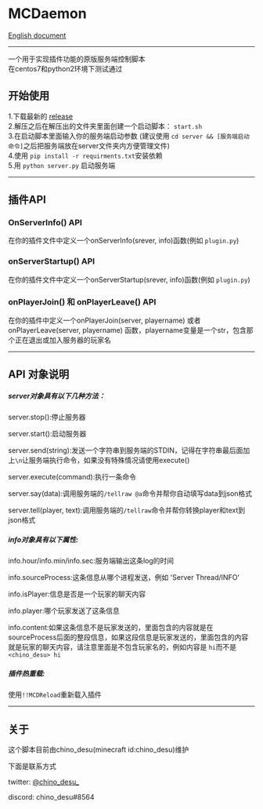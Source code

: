 # MCDaemon

[English document](https://github.com/kafuuchino-desu/MCDaemon/blob/master/README.md)

------

一个用于实现插件功能的原版服务端控制脚本  
在centos7和python2环境下测试通过

## 开始使用

1.下载最新的 [release](https://github.com/kafuuchino-desu/MCDaemon/releases)  
2.解压之后在解压出的文件夹里面创建一个启动脚本： `start.sh`   
3.在启动脚本里面输入你的服务端启动参数 (建议使用 `cd server && [服务端启动命令]`之后把服务端放在server文件夹内方便管理文件)  
4.使用 `pip install -r requirments.txt`安装依赖  
5.用 `python server.py` 启动服务端  

------

## 插件API

### OnServerInfo() API  

在你的插件文件中定义一个onServerInfo(srever, info)函数(例如 `plugin.py`)  

### onServerStartup() API

在你的插件文件中定义一个onServerStartup(srever, info)函数(例如 `plugin.py`)  

### onPlayerJoin() 和 onPlayerLeave() API

在你的插件中定义一个onPlayerJoin(server, playername) 或者 onPlayerLeave(server, playername) 函数，playername变量是一个str，包含那个正在退出或加入服务器的玩家名

----------

## API 对象说明

##### server对象具有以下几种方法：

server.stop():停止服务器

server.start():启动服务器

server.send(string):发送一个字符串到服务端的STDIN，记得在字符串最后面加上`\n`让服务端执行命令，如果没有特殊情况请使用execute()

server.execute(command):执行一条命令

server.say(data):调用服务端的`/tellraw @a`命令并帮你自动填写data到json格式

server.tell(player, text):调用服务端的`/tellraw`命令并帮你转换player和text到json格式

##### info对象具有以下属性:

info.hour/info.min/info.sec:服务端输出这条log的时间

info.sourceProcess:这条信息从哪个进程发送，例如 'Server Thread/INFO'

info.isPlayer:信息是否是一个玩家的聊天内容

info.player:哪个玩家发送了这条信息

info.content:如果这条信息不是玩家发送的，里面包含的内容就是在sourceProcess后面的整段信息，如果这段信息是玩家发送的，里面包含的内容就是玩家的聊天内容，请注意里面是不包含玩家名的，例如内容是 `hi`而不是`<chino_desu> hi`

##### 插件热重载:  

使用`!!MCDReload`重新载入插件

------

## 关于

这个脚本目前由chino_desu(minecraft id:chino_desu)维护

下面是联系方式

twitter: [@chino_desu_](https://twitter.com/chino_desu_)

discord: chino_desu#8564
